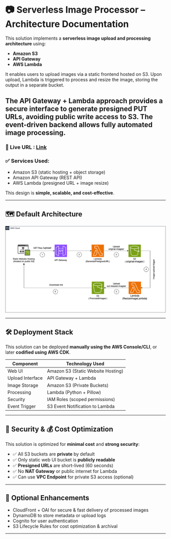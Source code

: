# 📷 Serverless Image Processor – Architecture Documentation
This solution implements a **serverless image upload and processing architecture** using:

- **Amazon S3**
- **API Gateway**
- **AWS Lambda**

It enables users to upload images via a static frontend hosted on S3. Upon upload, Lambda is triggered to process and resize the image, storing the output in a separate bucket.

The **API Gateway + Lambda** approach provides a secure interface to generate presigned PUT URLs, avoiding public write access to S3. The event-driven backend allows fully automated image processing.
---

### 🔗 Live URL : [Link](http://website-for-manara-project.s3-website-us-east-1.amazonaws.com/#)



### ✅ Services Used:

- Amazon S3 (static hosting + object storage)
- Amazon API Gateway (REST API)
- AWS Lambda (presigned URL + image resize)

This design is **simple, scalable, and cost-effective**.

---

## 🗺️ Default Architecture




![Architecture](images/Diagram.png)

---

## 🛠️ Deployment Stack

This solution can be deployed **manually using the AWS Console/CLI**, or later **codified using AWS CDK**.

| Component          | Technology Used                    |
|-------------------|------------------------------------|
| Web UI            | Amazon S3 (Static Website Hosting) |
| Upload Interface  | API Gateway + Lambda               |
| Image Storage     | Amazon S3 (Private Buckets)        |
| Processing        | Lambda (Python + Pillow)           |
| Security          | IAM Roles (scoped permissions)     |
| Event Trigger     | S3 Event Notification to Lambda    |

---

## 🔐 Security & 💰 Cost Optimization

This solution is optimized for **minimal cost** and **strong security**:

- ✅ All S3 buckets are **private** by default
- ✅ Only static web UI bucket is **publicly readable**
- ✅ **Presigned URLs** are short-lived (60 seconds)
- ✅ No **NAT Gateway** or public internet for Lambda
- ✅ Can use **VPC Endpoint** for private S3 access (optional)

---

## 🌟 Optional Enhancements

- CloudFront + OAI for secure & fast delivery of processed images
- DynamoDB to store metadata or upload logs
- Cognito for user authentication
- S3 Lifecycle Rules for cost optimization & archival

---

